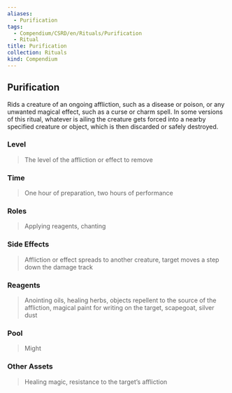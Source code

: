 ```yaml
---
aliases:
  - Purification
tags:
  - Compendium/CSRD/en/Rituals/Purification
  - Ritual
title: Purification
collection: Rituals
kind: Compendium
---
```

## Purification
Rids a creature of an ongoing affliction, such as a disease or poison, or any unwanted magical effect, such as a curse or charm spell. In some versions of this ritual, whatever is ailing the creature gets forced into a nearby specified creature or object, which is then discarded or safely destroyed.
### Level 
>The level of the affliction or effect to remove 
### Time 
>One hour of preparation, two hours of performance 
### Roles 
>Applying reagents, chanting 
### Side Effects 
>Affliction or effect spreads to another creature, target moves a step down the damage track 
### Reagents 
>Anointing oils, healing herbs, objects repellent to the source of the affliction, magical paint for writing on the target, scapegoat, silver dust 
### Pool
>Might 
### Other Assets 
>Healing magic, resistance to the target’s affliction




